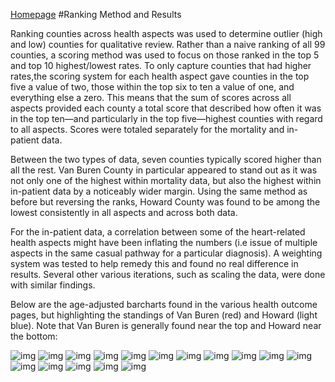 [Homepage](https://jacob-a-clark.github.io/practicum/)
#Ranking Method and Results

Ranking counties across health aspects was used to determine outlier (high and low) counties for qualitative review.  Rather than a naive ranking of all 99 counties, a scoring method was used to focus on those ranked in the top 5 and top 10 highest/lowest rates. To only capture counties that had higher rates,the scoring system for each health aspect gave counties in the top five a value of two, those within the top six to ten a value of one, and everything else a zero.  This means that the sum of scores across all aspects provided each county a total score that described how often it was in the top ten—and particularly in the top five—highest counties with regard to all aspects.  Scores were totaled separately for the mortality and in-patient data.

Between the two types of data, seven counties typically scored higher than all the rest.  Van Buren County in particular appeared to stand out as it was not only one of the highest within mortality data, but also the highest within in-patient data by a noticeably wider margin.  Using the same method as before but reversing the ranks, Howard County was found to be among the lowest consistently in all aspects and across both data.

For the in-patient data, a correlation between some of the heart-related health aspects might have been inflating the numbers (i.e issue of multiple aspects in the same casual pathway for a particular diagnosis).  A weighting system was tested to help remedy this and found no real difference in results.  Several other various iterations, such as scaling the data, were done with similar findings.

Below are the age-adjusted barcharts found in the various health outcome pages, but highlighting the standings of Van Buren (red) and Howard (light blue).  Note that Van Buren is generally found near the top and Howard near the bottom:

![img](/images/diabetes_hospital_3group.svg)
![img](/images/diabetes_mortality_3group.svg)
![img](/images/myocardial_infarction_hospital_3group.svg)
![img](/images/myocardial_infarction_mortality_3group.svg)
![img](/images/hypertension_hospital_3group.svg)
![img](/images/hypertension_mortality_3group.svg)
![img](/images/heart_failure_hospital_3group.svg)
![img](/images/heart_failure_mortality_3group.svg)
![img](/images/gallbladder_disease_hospital_3group.svg)
![img](/images/gallbladder_disease_mortality_3group.svg)
![img](/images/cancer_prostate_hospital_3group.svg)
![img](/images/cancer_prostate_mortality_3group.svg)
![img](/images/cancer_colorectal_hospital_3group.svg)
![img](/images/cancer_colorectal_mortality_3group.svg)
![img](/images/cancer_breast_hospital_3group.svg)
![img](/images/cancer_breast_mortality_3group.svg)
